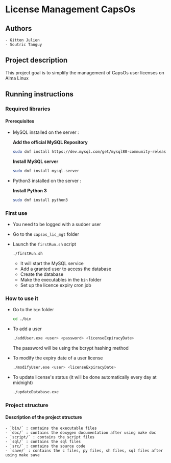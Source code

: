 # License Management CapsOs

## Authors

    - Gitton Julien
    - Soutric Tanguy

## Project description

This project goal is to simplify the management of CapsOs user licenses on Alma Linux

## Running instructions

### Required libraries

#### Prerequisites

- MySQL installed on the server :

    **Add the official MySQL Repository**
    ```sh
    sudo dnf install https://dev.mysql.com/get/mysql80-community-release-el8-3.noarch.rpm
    ```

    **Install MySQL server**
    ```sh
    sudo dnf install mysql-server
    ```

- Python3 installed on the server :

    **Install Python 3**
    ```sh
    sudo dnf install python3
    ```

### First use

- You need to be logged with a sudoer user

- Go to the `capsos_lic_mgt` folder

- Launch the `firstRun.sh` script
    ```sh
    ./firstRun.sh
    ```

    - It will start the MySQL service
    - Add a granted user to access the database
    - Create the database
    - Make the executables in the `bin` folder
    - Set up the licence expiry cron job

### How to use it

- Go to the `bin` folder
    ```sh
    cd ./bin
    ```

- To add a user
    ```sh
    ./addUser.exe <user> <password> <licenseExpiracyDate>
    ```
    The password will be using the bcrypt hashing method

- To modify the expiry date of a user license
    ```sh
    ./modifyUser.exe <user> <licenseExpiracyDate>
    ```

- To update license's status (it will be done automatically every day at midnight)
    ```sh 
    ./updateDatabase.exe
    ```

### Project structure

#### Description of the project structure

    - `bin/` : contains the executable files
    - `doc/` : contains the doxygen documentation after using make doc
    - `script/` : contains the script files
    - `sql/` : contains the sql files
    - `src/` : contains the source code
    - `save/` : contains the c files, py files, sh files, sql files after using make save